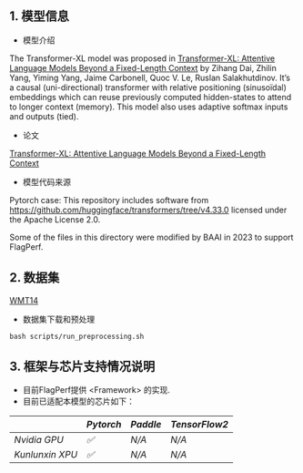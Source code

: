 ## 1. 模型信息

- 模型介绍

The Transformer-XL model was proposed in [Transformer-XL: Attentive Language Models Beyond a Fixed-Length Context](https://arxiv.org/abs/1901.02860) by Zihang Dai, Zhilin Yang, Yiming Yang, Jaime Carbonell, Quoc V. Le, Ruslan Salakhutdinov. It’s a causal (uni-directional) transformer with relative positioning (sinusoïdal) embeddings which can reuse previously computed hidden-states to attend to longer context (memory). This model also uses adaptive softmax inputs and outputs (tied).

- 论文

[Transformer-XL: Attentive Language Models Beyond a Fixed-Length Context](https://arxiv.org/abs/1901.02860)

- 模型代码来源

Pytorch case:
 This repository includes software from https://github.com/huggingface/transformers/tree/v4.33.0
 licensed under the Apache License 2.0.

 Some of the files in this directory were modified by BAAI in 2023 to support FlagPerf.


## 2. 数据集

[WMT14](http://statmt.org/wmt14/translation-task.html#Download)

- 数据集下载和预处理

```
bash scripts/run_preprocessing.sh
```


## 3. 框架与芯片支持情况说明

- 目前FlagPerf提供 &lt;Framework&gt; 的实现.
- 目前已适配本模型的芯片如下：

|              | *Pytorch* | *Paddle* | *TensorFlow2* |
| ------------ | --------- | -------- | ------------- |
| *Nvidia GPU* |    *✅*   | *N/A*    | *N/A*         |
| *Kunlunxin XPU* | *✅*  | *N/A*    | *N/A*         |
